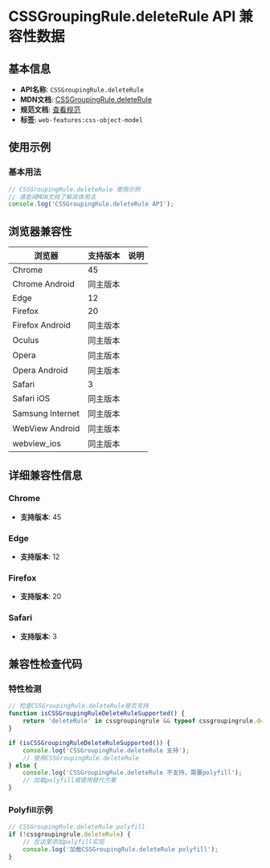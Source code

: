 # CSSGroupingRule.deleteRule API 兼容性数据

## 基本信息

- **API名称**: `CSSGroupingRule.deleteRule`
- **MDN文档**: [CSSGroupingRule.deleteRule](https://developer.mozilla.org/docs/Web/API/CSSGroupingRule/deleteRule)
- **规范文档**: [查看规范](https://drafts.csswg.org/cssom/#dom-cssgroupingrule-deleterule)
- **标签**: `web-features:css-object-model`

## 使用示例

### 基本用法

```javascript
// CSSGroupingRule.deleteRule 使用示例
// 请查阅MDN文档了解具体用法
console.log('CSSGroupingRule.deleteRule API');
```

## 浏览器兼容性

| 浏览器 | 支持版本 | 说明 |
|--------|----------|------|
| Chrome | 45 |  |
| Chrome Android | 同主版本 |  |
| Edge | 12 |  |
| Firefox | 20 |  |
| Firefox Android | 同主版本 |  |
| Oculus | 同主版本 |  |
| Opera | 同主版本 |  |
| Opera Android | 同主版本 |  |
| Safari | 3 |  |
| Safari iOS | 同主版本 |  |
| Samsung Internet | 同主版本 |  |
| WebView Android | 同主版本 |  |
| webview_ios | 同主版本 |  |

## 详细兼容性信息

### Chrome

- **支持版本**: 45

### Edge

- **支持版本**: 12

### Firefox

- **支持版本**: 20

### Safari

- **支持版本**: 3

## 兼容性检查代码

### 特性检测

```javascript
// 检查CSSGroupingRule.deleteRule是否支持
function isCSSGroupingRuleDeleteRuleSupported() {
    return 'deleteRule' in cssgroupingrule && typeof cssgroupingrule.deleteRule === 'function';
}

if (isCSSGroupingRuleDeleteRuleSupported()) {
    console.log('CSSGroupingRule.deleteRule 支持');
    // 使用CSSGroupingRule.deleteRule
} else {
    console.log('CSSGroupingRule.deleteRule 不支持，需要polyfill');
    // 加载polyfill或使用替代方案
}
```

### Polyfill示例

```javascript
// CSSGroupingRule.deleteRule polyfill
if (!cssgroupingrule.deleteRule) {
    // 在这里添加polyfill实现
    console.log('加载CSSGroupingRule.deleteRule polyfill');
}
```

